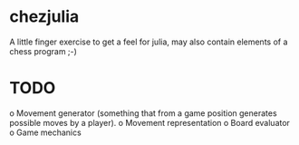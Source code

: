 chezjulia
=========

A little finger exercise to get a feel for julia, may also contain elements of a chess program ;-)

TODO
====

 o Movement generator (something that from a game position generates possible moves by a player).
   o Movement representation
 o Board evaluator
 o Game mechanics